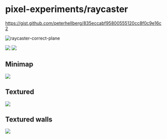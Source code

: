 # pixel-experiments/raycaster

https://gist.github.com/peterhellberg/835eccabf95800555120cc8f0c9e16c2

![raycaster-correct-plane](https://user-images.githubusercontent.com/565124/31767008-dcb79532-b4c9-11e7-89dd-7dbb7efddae7.gif)

![](https://user-images.githubusercontent.com/565124/31748193-a3f5a61a-b471-11e7-8840-e49b1d9e475d.png)
![](https://user-images.githubusercontent.com/565124/31748194-a4209032-b471-11e7-8a8b-b747121f7e6c.png)

## Minimap
![](https://user-images.githubusercontent.com/565124/31767913-4e5ad340-b4cd-11e7-8831-c114d99e2480.png)

## Textured
![](https://camo.githubusercontent.com/a6cee30a3c869d4214cf296648bbfc6b5d61d64e/68747470733a2f2f6173736574732e63372e73652f73637265656e73686f74732f7261796361737465722d74657874757265642d32303137313031392d3231323233312e706e67)

## Textured walls
![](https://user-images.githubusercontent.com/565124/31817155-2d5d4922-b593-11e7-86d1-6ed83bbcd23d.png)
